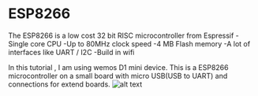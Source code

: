 # ESP8266
The ESP8266 is a low cost 32 bit RISC microcontroller from Espressif 
-Single core CPU
-Up to 80MHz clock speed
-4 MB Flash memory 
-A lot of interfaces like UART / I2C
-Build in wifi

In this tutorial , I am using wemos D1 mini device. This is a ESP8266 microcontroller on a small board with micro USB(USB to UART) and connections for extend boards. 
![alt text]([http://url/to/img.png](https://github.com/TangatBaktybergen/ESP/blob/4eac2596533915e684a454bac06f3e3dd47269e0/D1%20mini%20pro.png))

